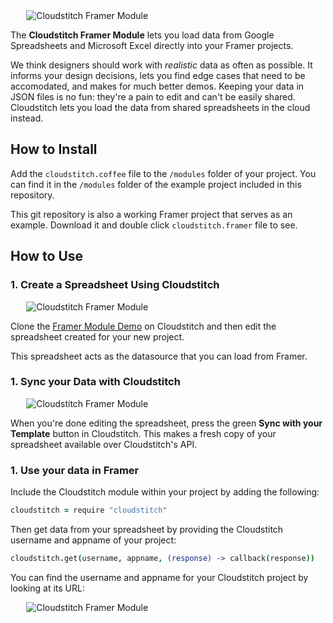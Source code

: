 <img src="http://static.cloudstitch.com/img/assets/cloudstitch-framer-module.png" style="margin-left: auto; margin-right: auto; display: block; max-height: 200px; max-width: 90%" alt ="Cloudstitch Framer Module">

The **Cloudstitch Framer Module** lets you load data from Google Spreadsheets and Microsoft Excel directly into your Framer projects.

We think designers should work with _realistic_ data as often as possible. It informs your design decisions, lets you find edge cases that need to be accomodated, and makes for much better demos. Keeping your data in JSON files is no fun: they're a pain to edit and can't be easily shared. Cloudstitch lets you load the data from shared spreadsheets in the cloud instead.

## How to Install

Add the ```cloudstitch.coffee``` file to the `/modules` folder of your project. You can find it in the `/modules` folder of the example project included in this repository.

This git repository is also a working Framer project that serves as an example. Download it and double click `cloudstitch.framer` file to see.

## How to Use

### 1. Create a Spreadsheet Using Cloudstitch

<img src="http://static.cloudstitch.com/movies/cloudstitch-framer-create.gif" style="margin-left: auto; margin-right: auto; display: block; max-height: 200px; max-width: 90%" alt ="Cloudstitch Framer Module">

Clone the [Framer Module Demo](https://www.cloudstitch.com/project-templates/framer-module-demo/clone) on Cloudstitch and then edit the spreadsheet created for your new project.

This spreadsheet acts as the datasource that you can load from Framer.

### 1. Sync your Data with Cloudstitch

<img src="http://static.cloudstitch.com/movies/snapshot.gif" style="margin-left: auto; margin-right: auto; display: block; max-height: 200px; max-width: 90%" alt ="Cloudstitch Framer Module">

When you're done editing the spreadsheet, press the green **Sync with your Template** button in Cloudstitch. This makes a fresh copy of your spreadsheet available over Cloudstitch's API.

### 1. Use your data in Framer

Include the Cloudstitch module within your project by adding the following:

``` coffeescript
cloudstitch = require "cloudstitch"
```

Then get data from your spreadsheet by providing the Cloudstitch username and appname of your project:

``` coffeescript
cloudstitch.get(username, appname, (response) -> callback(response))
```

You can find the username and appname for your Cloudstitch project by looking at its URL:

<img src="http://static.cloudstitch.com/img/assets/username-appname.png" style="margin-left: auto; margin-right: auto; display: block; max-height: 200px; max-width: 90%" alt ="Cloudstitch Framer Module">
